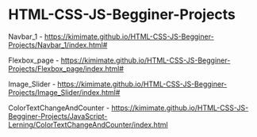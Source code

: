 # HTML-CSS-JS-Begginer-Projects
 
Navbar_1 - https://kimimate.github.io/HTML-CSS-JS-Begginer-Projects/Navbar_1/index.html#

Flexbox_page - https://kimimate.github.io/HTML-CSS-JS-Begginer-Projects/Flexbox_page/index.html#

Image_Slider - https://kimimate.github.io/HTML-CSS-JS-Begginer-Projects/Image_Slider/index.html#

ColorTextChangeAndCounter - https://kimimate.github.io/HTML-CSS-JS-Begginer-Projects/JavaScript-Lerning/ColorTextChangeAndCounter/index.html
